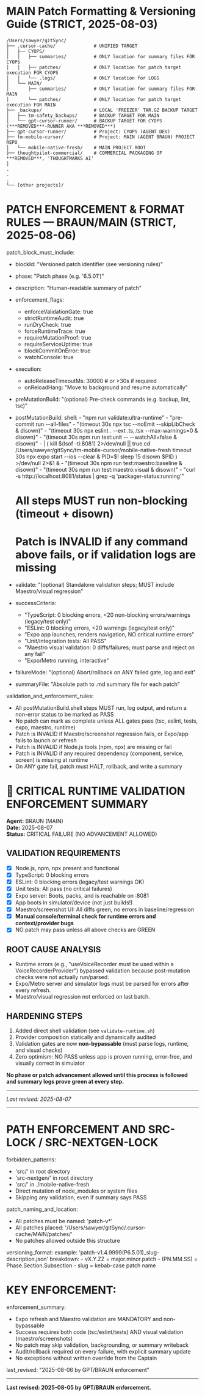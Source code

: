 # MAIN Patch Formatting & Versioning Guide (STRICT, 2025-08-03)

```
/Users/sawyer/gitSync/
├── .cursor-cache/              # UNIFIED TARGET
│   ├── CYOPS/
│   │   ├── summaries/          # ONLY location for summary files FOR CYOPS
│   │   ├── patches/            # ONLY location for patch target execution FOR CYOPS
│   │   └── .logs/              # ONLY location for LOGS
│   └── MAIN/
│       ├── summaries/          # ONLY location for summary files FOR MAIN
│       └── patches/            # ONLY location for patch target execution FOR MAIN
├── _backups/                   # LOCAL 'FREEZER' TAR.GZ BACKUP TARGET
│   ├── tm-safety_backups/      # BACKUP TARGET FOR MAIN
│   └── gpt-cursor-runner/      # BACKUP TARGET FOR CYOPS (***REMOVED***-RUNNER AKA ***REMOVED***)
├── gpt-cursor-runner/          # Project: CYOPS (AGENT DEV)
├── tm-mobile-cursor/           # Project: MAIN (AGENT BRAUN) PROJECT REPO
│   └── mobile-native-fresh/    # MAIN PROJECT ROOT
├── thoughtpilot-commercial/    # COMMERCIAL PACKAGING OF ***REMOVED***, 'THOUGHTMARKS AI'
│
.
.
.
└── [other projects]/
```

# PATCH ENFORCEMENT & FORMAT RULES — BRAUN/MAIN (STRICT, 2025-08-06)

patch_block_must_include:
  - blockId: "Versioned patch identifier (see versioning rules)"
  - phase: "Patch phase (e.g. '6.5.01')"
  - description: "Human-readable summary of patch"
  - enforcement_flags:
      - enforceValidationGate: true
      - strictRuntimeAudit: true
      - runDryCheck: true
      - forceRuntimeTrace: true
      - requireMutationProof: true
      - requireServiceUptime: true
      - blockCommitOnError: true
      - watchConsole: true
  - execution:
      - autoReleaseTimeoutMs: 30000  # or >30s if required
      - onReloadHang: "Move to background and resume automatically"
  - preMutationBuild: "(optional) Pre-check commands (e.g. backup, lint, tsc)"
  - postMutationBuild:
      shell:
        - "npm run validate:ultra-runtime"
        - "pre-commit run --all-files"
        - "(timeout 30s npx tsc --noEmit --skipLibCheck & disown)"
        - "(timeout 30s npx eslint . --ext .ts,.tsx --max-warnings=0 & disown)"
        - "(timeout 30s npm run test:unit -- --watchAll=false & disown)"
        - |
          (
            kill $(lsof -ti:8081) 2>/dev/null || true
            cd /Users/sawyer/gitSync/tm-mobile-cursor/mobile-native-fresh
            timeout 30s npx expo start --ios --clear &
            PID=$!
            sleep 15
            disown $PID
          ) >/dev/null 2>&1 &
        - "(timeout 30s npm run test:maestro:baseline & disown)"
        - "(timeout 30s npm run test:maestro:visual & disown)"
        - "curl -s http://localhost:8081/status | grep -q 'packager-status:running'"
      # All steps MUST run non-blocking (timeout + disown)
      # Patch is INVALID if any command above fails, or if validation logs are missing

  - validate: "(optional) Standalone validation steps; MUST include Maestro/visual regression"
  - successCriteria:
      - "TypeScript: 0 blocking errors, <20 non-blocking errors/warnings (legacy/test only)"
      - "ESLint: 0 blocking errors, <20 warnings (legacy/test only)"
      - "Expo app launches, renders navigation, NO critical runtime errors"
      - "Unit/integration tests: All PASS"
      - "Maestro visual validation: 0 diffs/failures; must parse and reject on any fail"
      - "Expo/Metro running, interactive"
  - failureMode: "(optional) Abort/rollback on ANY failed gate, log and exit"
  - summaryFile: "Absolute path to .md summary file for each patch"

validation_and_enforcement_rules:
  - All postMutationBuild.shell steps MUST run, log output, and return a non-error status to be marked as PASS
  - No patch can mark as complete unless ALL gates pass (tsc, eslint, tests, expo, maestro, runtime)
  - Patch is INVALID if Maestro/screenshot regression fails, or Expo/app fails to launch or refresh
  - Patch is INVALID if Node.js tools (npm, npx) are missing or fail
  - Patch is INVALID if any required dependency (component, service, screen) is missing at runtime
  - On ANY gate fail, patch must HALT, rollback, and write a summary

# 🚨 CRITICAL RUNTIME VALIDATION ENFORCEMENT SUMMARY

**Agent:** BRAUN (MAIN)  
**Date:** 2025-08-07  
**Status:** CRITICAL FAILURE (NO ADVANCEMENT ALLOWED)

## VALIDATION REQUIREMENTS

- [x] Node.js, npm, npx present and functional
- [x] TypeScript: 0 blocking errors
- [x] ESLint: 0 blocking errors (legacy/test warnings OK)
- [x] Unit tests: All pass (no critical failures)
- [x] Expo server: Boots, packs, and is reachable on :8081
- [x] App boots in simulator/device (not just builds!)
- [x] Maestro/screenshot UI: All diffs green, no errors in baseline/regression
- [x] **Manual console/terminal check for runtime errors and context/provider bugs**
- [x] NO patch may pass unless all above checks are GREEN

## ROOT CAUSE ANALYSIS

- Runtime errors (e.g., "useVoiceRecorder must be used within a VoiceRecorderProvider") bypassed validation because post-mutation checks were not actually run/parsed.
- Expo/Metro server and simulator logs must be parsed for errors after every refresh.
- Maestro/visual regression not enforced on last batch.

## HARDENING STEPS

1. Added direct shell validation (see `validate-runtime.sh`)
2. Provider composition statically and dynamically audited
3. Validation gates are now **non-bypassable** (must parse logs, runtime, and visual checks)
4. Zero optimism: NO PASS unless app is proven running, error-free, and visually correct in simulator

**No phase or patch advancement allowed until this process is followed and summary logs prove green at every step.**

---

_Last revised: 2025-08-07_

---
# PATH ENFORCEMENT AND SRC-LOCK / SRC-NEXTGEN-LOCK


forbidden_patterns:
  - 'src/' in root directory
  - 'src-nextgen/' in root directory
  - 'src/' in ./mobile-native-fresh
  - Direct mutation of node_modules or system files
  - Skipping any validation, even if summary says PASS

patch_naming_and_location:
  - All patches must be named: 'patch-v*'
  - All patches placed: '/Users/sawyer/gitSync/.cursor-cache/MAIN/patches/<subdir>'
  - No patches allowed outside this structure

versioning_format:
  example: 'patch-v1.4.9999(P6.5.01)_slug-description.json'
  breakdown:
    - vX.Y.ZZ = major.minor.patch
    - (PN.MM.SS) = Phase.Section.Subsection
    - slug = kebab-case patch name

# KEY ENFORCEMENT:
enforcement_summary:
  - Expo refresh and Maestro validation are MANDATORY and non-bypassable
  - Success requires both code (tsc/eslint/tests) AND visual validation (maestro/screenshots)
  - No patch may skip validation, backgrounding, or summary writeback
  - Audit/rollback required on every failure, with explicit summary update
  - No exceptions without written override from the Captain

last_revised: "2025-08-06 by GPT/BRAUN enforcement"



---

**Last revised: 2025-08-05 by GPT/BRAUN enforcement.**
